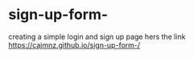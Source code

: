 # sign-up-form-
creating a simple login and sign up page
hers the link  https://cajmnz.github.io/sign-up-form-/
